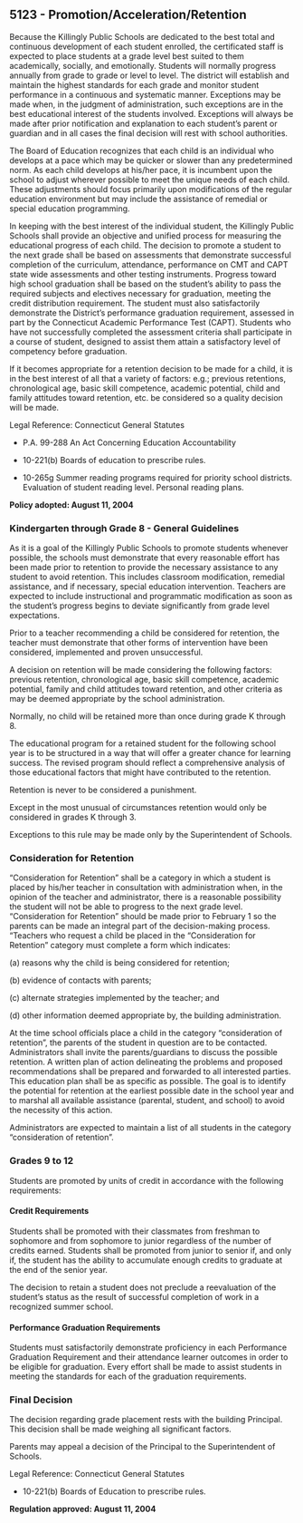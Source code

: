 ## 5123 - Promotion/Acceleration/Retention

Because the Killingly Public Schools are dedicated to the best total and continuous development of each student enrolled, the certificated staff is expected to place students at a grade level best suited to them academically, socially, and emotionally. Students will normally progress annually from grade to grade or level to level. The district will establish and maintain the highest standards for each grade and monitor student performance in a continuous and systematic manner. Exceptions may be made when, in the judgment of administration, such exceptions are in the best educational interest of the students involved. Exceptions will always be made after prior notification and explanation to each student’s parent or guardian and in all cases the final decision will rest with school authorities.

The Board of Education recognizes that each child is an individual who develops at a pace which may be quicker or slower than any predetermined norm. As each child develops at his/her pace, it is incumbent upon the school to adjust wherever possible to meet the unique needs of each child. These adjustments should focus primarily upon modifications of the regular education environment but may include the assistance of remedial or special education programming.

In keeping with the best interest of the individual student, the Killingly Public Schools shall provide an objective and unified process for measuring the educational progress of each child. The decision to promote a student to the next grade shall be based on assessments that demonstrate successful completion of the curriculum, attendance, performance on CMT and CAPT state wide assessments and other testing instruments. Progress toward high school graduation shall be based on the student’s ability to pass the required subjects and electives necessary for graduation, meeting the credit distribution requirement. The student must also satisfactorily demonstrate the District’s performance graduation requirement, assessed in part by the Connecticut Academic Performance Test (CAPT). Students who have not successfully completed the assessment criteria shall participate in a course of student, designed to assist them attain a satisfactory level of competency before graduation.

If it becomes appropriate for a retention decision to be made for a child, it is in the best interest of all that a variety of factors: e.g.; previous retentions, chronological age, basic skill competence, academic potential, child and family attitudes toward retention, etc. be considered so a quality decision will be made.

Legal Reference:  Connecticut General Statutes

* P.A. 99-288 An Act Concerning Education Accountability

* 10-221(b) Boards of education to prescribe rules.

* 10-265g Summer reading programs required for priority school districts. Evaluation of student reading level. Personal reading plans.

**Policy adopted:  August 11, 2004**

### Kindergarten through Grade 8 - General Guidelines

As it is a goal of the Killingly Public Schools to promote students whenever possible, the schools must demonstrate that every reasonable effort has been made prior to retention to provide the necessary assistance to any student to avoid retention. This includes classroom modification, remedial assistance, and if necessary, special education intervention. Teachers are expected to include instructional and programmatic modification as soon as the student’s progress begins to deviate significantly from grade level expectations.

Prior to a teacher recommending a child be considered for retention, the teacher must demonstrate that other forms of intervention have been considered, implemented and proven unsuccessful.

A decision on retention will be made considering the following factors: previous retention, chronological age, basic skill competence, academic potential, family and child attitudes toward retention, and other criteria as may be deemed appropriate by the school administration.

Normally, no child will be retained more than once during grade K through 8.

The educational program for a retained student for the following school year is to be structured in a way that will offer a greater chance for learning success. The revised program should reflect a comprehensive analysis of those educational factors that might have contributed to the retention.

Retention is never to be considered a punishment.

Except in the most unusual of circumstances retention would only be considered in grades K through 3.

Exceptions to this rule may be made only by the Superintendent of Schools.

### Consideration for Retention

“Consideration for Retention” shall be a category in which a student is placed by his/her teacher in consultation with administration when, in the opinion of the teacher and administrator, there is a reasonable possibility the student will not be able to progress to the next grade level. “Consideration for Retention” should be made prior to February 1 so the parents can be made an integral part of the decision-making process. “Teachers who request a child be placed in the “Consideration for Retention” category must complete a form which indicates:

(a)  reasons why the child is being considered for retention;

(b)  evidence of contacts with parents;

(c)  alternate strategies implemented by the teacher; and

(d)  other information deemed appropriate by, the building administration.

At the time school officials place a child in the category “consideration of retention”, the parents of the student in question are to be contacted. Administrators shall invite the parents/guardians to discuss the possible retention. A written plan of action delineating the problems and proposed recommendations shall be prepared and forwarded to all interested parties. This education plan shall be as specific as possible. The goal is to identify the potential for retention at the earliest possible date in the school year and to marshal all available assistance (parental, student, and school) to avoid the necessity of this action.

Administrators are expected to maintain a list of all students in the category “consideration of retention”.

### Grades 9 to 12

Students are promoted by units of credit in accordance with the following requirements:

#### Credit Requirements

Students shall be promoted with their classmates from freshman to sophomore and from sophomore to junior regardless of the number of credits earned. Students shall be promoted from junior to senior if, and only if, the student has the ability to accumulate enough credits to graduate at the end of the senior year.

The decision to retain a student does not preclude a reevaluation of the student’s status as the result of successful completion of work in a recognized summer school.

#### Performance Graduation Requirements

Students must satisfactorily demonstrate proficiency in each Performance Graduation Requirement and their attendance learner outcomes in order to be eligible for graduation. Every effort shall be made to assist students in meeting the standards for each of the graduation requirements.

### Final Decision

The decision regarding grade placement rests with the building Principal. This decision shall be made weighing all significant factors.

Parents may appeal a decision of the Principal to the Superintendent of Schools.

Legal Reference:  Connecticut General Statutes

* 10-221(b) Boards of Education to prescribe rules.

**Regulation approved:  August 11, 2004**

